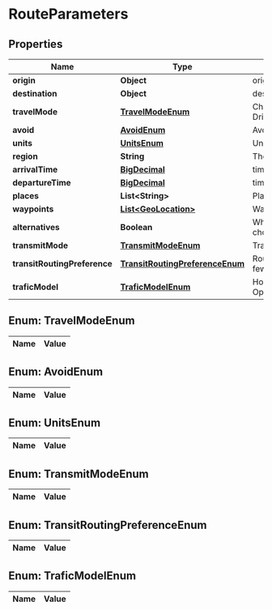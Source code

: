 
# RouteParameters

## Properties
Name | Type | Description | Notes
------------ | ------------- | ------------- | -------------
**origin** | **Object** | origin by GEO |  [optional]
**destination** | **Object** | destination by GEO |  [optional]
**travelMode** | [**TravelModeEnum**](#TravelModeEnum) | Choose how to travel - Driving,Walking,Bicycling,transit,unknown |  [optional]
**avoid** | [**AvoidEnum**](#AvoidEnum) | Avoid options - Tolls,Highways,Ferries |  [optional]
**units** | [**UnitsEnum**](#UnitsEnum) | Unit system - Metric,Imperial |  [optional]
**region** | **String** | The region code, specified as a ccTLD |  [optional]
**arrivalTime** | [**BigDecimal**](BigDecimal.md) | time to arrive in millis sence epoc |  [optional]
**departureTime** | [**BigDecimal**](BigDecimal.md) | time to depart in millis sence epoc |  [optional]
**places** | **List&lt;String&gt;** | Places to include in the route |  [optional]
**waypoints** | [**List&lt;GeoLocation&gt;**](GeoLocation.md) | Waypoints to include in the route in GEO |  [optional]
**alternatives** | **Boolean** | Whether retuning one route or multiple choices |  [optional]
**transmitMode** | [**TransmitModeEnum**](#TransmitModeEnum) | Transmit mode - Bus,Subway,Train,Tram |  [optional]
**transitRoutingPreference** | [**TransitRoutingPreferenceEnum**](#TransitRoutingPreferenceEnum) | Rounting prefernces - Less walking, fewer transfers |  [optional]
**traficModel** | [**TraficModelEnum**](#TraficModelEnum) | How to calculate times - best guess, Optimistic, Pasimistic |  [optional]


<a name="TravelModeEnum"></a>
## Enum: TravelModeEnum
Name | Value
---- | -----


<a name="AvoidEnum"></a>
## Enum: AvoidEnum
Name | Value
---- | -----


<a name="UnitsEnum"></a>
## Enum: UnitsEnum
Name | Value
---- | -----


<a name="TransmitModeEnum"></a>
## Enum: TransmitModeEnum
Name | Value
---- | -----


<a name="TransitRoutingPreferenceEnum"></a>
## Enum: TransitRoutingPreferenceEnum
Name | Value
---- | -----


<a name="TraficModelEnum"></a>
## Enum: TraficModelEnum
Name | Value
---- | -----



